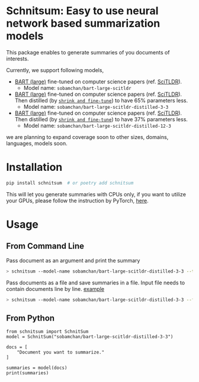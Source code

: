 # Schnitsum: Easy to use neural network based summarization models

This package enables to generate summaries of you documents of interests.

Currently, we support following models,

- [BART (large)](https://aclanthology.org/2020.acl-main.703) fine-tuned on computer science papers (ref. [SciTLDR](https://aclanthology.org/2020.findings-emnlp.428)).
  - Model name: `sobamchan/bart-large-scitldr`
- [BART (large)](https://aclanthology.org/2020.acl-main.703) fine-tuned on computer science papers (ref. [SciTLDR](https://aclanthology.org/2020.findings-emnlp.428)). Then distilled (by [`shrink and fine-tune`](http://arxiv.org/abs/2010.13002)) to have 65% parameters less.
  - Model name: `sobamchan/bart-large-scitldr-distilled-3-3`
- [BART (large)](https://aclanthology.org/2020.acl-main.703) fine-tuned on computer science papers (ref. [SciTLDR](https://aclanthology.org/2020.findings-emnlp.428)). Then distilled (by [`shrink and fine-tune`](http://arxiv.org/abs/2010.13002)) to have 37% parameters less.
  - Model name: `sobamchan/bart-large-scitldr-distilled-12-3`

we are planning to expand coverage soon to other sizes, domains, languages, models soon.


# Installation

```bash
pip install schnitsum  # or poetry add schnitsum
```

This will let you generate summaries with CPUs only, if you want to utilize your GPUs, please follow the instruction by PyTorch, [here](https://pytorch.org/get-started/locally/).


# Usage

## From Command Line
Pass document as an argument and print the summary
```sh
> schnitsum --model-name sobamchan/bart-large-scitldr-distilled-3-3 --text "Text to summarize"
```

Pass documents as a file and save summaries in a file.
Input file needs to contain documents line by line. [example](https://github.com/sobamchan/schnitsum/blob/main/examples/docs.txt)
```sh
> schnitsum --model-name sobamchan/bart-large-scitldr-distilled-3-3 --file docs.txt --opath sums.txt
```

## From Python
```py3
from schnitsum import SchnitSum
model = SchnitSum("sobamchan/bart-large-scitldr-distilled-3-3")

docs = [
    "Document you want to summarize."
]

summaries = model(docs)
print(summaries)
```
